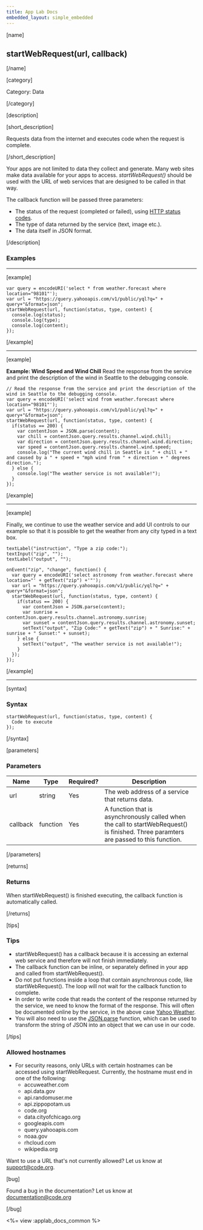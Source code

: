```yaml
---
title: App Lab Docs
embedded_layout: simple_embedded
---
```


[name]

## startWebRequest(url, callback)

[/name]

[category]

Category: Data

[/category]

[description]

[short_description]

Requests data from the internet and executes code when the request is complete.

[/short_description]

Your apps are not limited to data they collect and generate. Many web sites make data available for your apps to access. *startWebRequest()* should be used with the URL of web services that are designed to be called in that way.

The callback function will be passed three parameters:
- The status of the request (completed or failed), using [HTTP status codes](https://developer.mozilla.org/en-US/docs/Web/HTTP/Response_codes).
- The type of data returned by the service (text, image etc.).
- The data itself in JSON format.

[/description]

### Examples
____________________________________________________

[example]

```
var query = encodeURI('select * from weather.forecast where location="98101"');
var url = "https://query.yahooapis.com/v1/public/yql?q=" + query+"&format=json"; 
startWebRequest(url, function(status, type, content) {
  console.log(status);
  console.log(type);
  console.log(content);
});
```

[/example]

____________________________________________________

[example]

**Example: Wind Speed and Wind Chill** Read the response from the service and print the description of the wind in Seattle to the debugging console.

```
// Read the response from the service and print the description of the wind in Seattle to the debugging console.
var query = encodeURI('select wind from weather.forecast where location="98101"');
var url = "https://query.yahooapis.com/v1/public/yql?q=" + query+"&format=json"; 
startWebRequest(url, function(status, type, content) {
  if(status == 200) {
    var contentJson = JSON.parse(content);
    var chill = contentJson.query.results.channel.wind.chill;
    var direction = contentJson.query.results.channel.wind.direction;
    var speed = contentJson.query.results.channel.wind.speed;
    console.log("The current wind chill in Seattle is " + chill + " and caused by a " + speed + "mph wind from " + direction + " degrees direction.");
  } else {
    console.log("The weather service is not available!");
  }
});
```

[/example]

____________________________________________________

[example]

Finally, we continue to use the weather service and add UI controls to our example so that it is possible to get the weather from any city typed in a text box.

```
textLabel("instruction", "Type a zip code:");
textInput("zip", "");
textLabel("output", "");

onEvent("zip", "change", function() {
  var query = encodeURI('select astronomy from weather.forecast where location="' + getText("zip") +'"');
  var url = "https://query.yahooapis.com/v1/public/yql?q=" + query+"&format=json"; 
  startWebRequest(url, function(status, type, content) {
    if(status == 200) {
      var contentJson = JSON.parse(content);
      var sunrise = contentJson.query.results.channel.astronomy.sunrise;
      var sunset = contentJson.query.results.channel.astronomy.sunset;
      setText("output", "Zip Code:" + getText("zip") + " Sunrise:" + sunrise + " Sunset:" + sunset);      
    } else {
      setText("output", "The weather service is not available!");      
    }
  });
});
```

[/example]

____________________________________________________

[syntax]

### Syntax

```
startWebRequest(url, function(status, type, content) {
  Code to execute
});
```

[/syntax]

[parameters]

### Parameters

| Name  | Type | Required? | Description |
|-----------------|------|-----------|-------------|
| url | string | Yes | The web address of a service that returns data.  |
| callback | function | Yes | A function that is asynchronously called when the call to startWebRequest() is finished. Three paramters are passed to this function.  |

[/parameters]

[returns]

### Returns
When startWebRequest() is finished executing, the callback function is automatically called.

[/returns]

[tips]

### Tips
- startWebRequest() has a callback because it is accessing an external web service and therefore will not finish immediately.
- The callback function can be inline, or separately defined in your app and called from startWebRequest().
- Do not put functions inside a loop that contain asynchronous code, like startWebRequest(). The loop will not wait for the callback function to complete.
- In order to write code that reads the content of the response returned by the service, we need to know the format of the response. This will often be documented online by the service, in the above case [Yahoo Weather](https://developer.yahoo.com/weather/). 
- You will also need to use the [JSON.parse](https://developer.mozilla.org/en-US/docs/Web/JavaScript/Reference/Global_Objects/JSON/parse) function, which can be used to transform the string of JSON into an object that we can use in our code.

[/tips]

### Allowed hostnames
- For security reasons, only URLs with certain hostnames can be accessed using startWebRequest. Currently, the hostname must end in one of the following:
  - accuweather.com
  - api.data.gov
  - api.randomuser.me
  - api.zippopotam.us
  - code.org
  - data.cityofchicago.org
  - googleapis.com
  - query.yahooapis.com
  - noaa.gov
  - rhcloud.com
  - wikipedia.org

Want to use a URL that's not currently allowed? Let us know at support@code.org.

[bug]

Found a bug in the documentation? Let us know at documentation@code.org

[/bug]

<%= view :applab_docs_common %>
